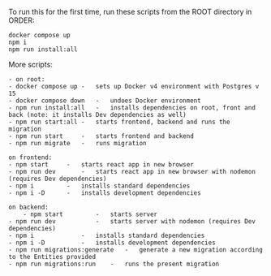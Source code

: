 To run this for the first time, run these scripts from the ROOT directory in ORDER:

    docker compose up
    npm i
    npm run install:all


More scripts:

	- on root:
	- docker compose up	-	sets up Docker v4 environment with Postgres v 15
	- docker compose down	-	undoes Docker environment
	- npm run install:all	-	installs dependencies on root, front and back (note: it installs Dev dependencies as well)
	- npm run start:all	-	starts frontend, backend and runs the migration
	- npm run start		-	starts frontend and backend
	- npm run migrate	-	runs migration

	on frontend:
	- npm start		-	starts react app in new browser
	- npm run dev		-	starts react app in new browser with nodemon (requires Dev dependencies)
	- npm i			-	installs standard dependencies
	- npm i -D		-	installs development dependencies

	on backend:
    	- npm start			-	starts server
	- npm run dev			-	starts server with nodemon (requires Dev dependencies)
	- npm i				-	installs standard dependencies
	- npm i -D			-	installs development dependencies
	- npm run migrations:generate	-	generate a new migration according to the Entities provided
	- npm run migrations:run	-	runs the present migration
